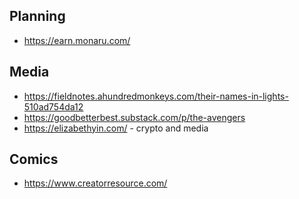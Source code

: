 

## Planning
* https://earn.monaru.com/

## Media
* https://fieldnotes.ahundredmonkeys.com/their-names-in-lights-510ad754da12
* https://goodbetterbest.substack.com/p/the-avengers 
* https://elizabethyin.com/ - crypto and media

## Comics
* https://www.creatorresource.com/